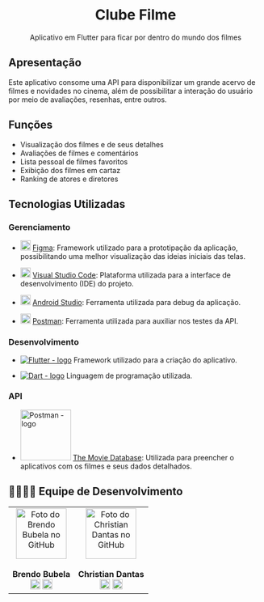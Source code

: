 <h1 align="center">Clube Filme</h1>

<p align="center"> Aplicativo em Flutter para ficar por dentro do mundo dos filmes </p>

<div id='apresentacao'/>

## Apresentação

Este aplicativo consome uma API para disponibilizar um grande acervo de filmes e novidades no cinema, além de possibilitar a interação do usuário por meio de avaliações, resenhas, entre outros.

<div id='funcoes'/>

## Funções

- Visualização dos filmes e de seus detalhes
- Avaliações de filmes e comentários
- Lista pessoal de filmes favoritos
- Exibição dos filmes em cartaz
- Ranking de atores e diretores

<div id='tecnologias'/>

## Tecnologias Utilizadas

<div id='gerenciamento'/>

### Gerenciamento

- <img src="https://upload.wikimedia.org/wikipedia/commons/a/ad/Figma-1-logo.png" width="20px" title="Figma - logo"> [Figma](https://www.figma.com/): Framework utilizado para a prototipação da aplicação, possibilitando uma melhor visualização das ideias iniciais das telas.

- <img src="https://upload.wikimedia.org/wikipedia/commons/thumb/9/9a/Visual_Studio_Code_1.35_icon.svg/1024px-Visual_Studio_Code_1.35_icon.svg.png" width="20px" title="Visual Studio Code - logo"> [Visual Studio Code](https://code.visualstudio.com/): Plataforma utilizada para a interface de desenvolvimento (IDE) do projeto.

- <img src="https://upload.wikimedia.org/wikipedia/commons/thumb/e/e3/Android_Studio_Icon_%282014-2019%29.svg/1200px-Android_Studio_Icon_%282014-2019%29.svg.png" width="20px" title="Android Studio - logo"> [Android Studio](https://developer.android.com/studio/): Ferramenta utilizada para debug da aplicação.

- <img src="https://res.cloudinary.com/postman/image/upload/t_team_logo/v1/team/2893aede23f01bfcbd2319326bc96a6ed0524eba759745ed6d73405a3a8b67a8" width="20px" title="Postman - logo"> [Postman](https://www.postman.com/): Ferramenta utilizada para auxiliar nos testes da API.

<div id='desenvolvimento'/>

### Desenvolvimento

- [<img src='https://img.shields.io/badge/Flutter-43853D?style=for-the-badge&logo=flutter&logoColor=blue&labelColor=gray&color=gray' title="Flutter - logo">](https://flutter.dev/) Framework utilizado para a criação do aplicativo.

- [<img src='https://img.shields.io/badge/Dart-43853D?style=for-the-badge&logo=dart&logoColor=blue&labelColor=gray&color=gray' title="Dart - logo">](https://dart.dev/) Linguagem de programação utilizada.

<div id='api'/>

### API

- <img src="https://www.themoviedb.org/assets/2/v4/logos/v2/blue_short-8e7b30f73a4020692ccca9c88bafe5dcb6f8a62a4c6bc55cd9ba82bb2cd95f6c.svg" width="100px" title="Postman - logo"> [The Movie Database](https://developers.themoviedb.org/3/getting-started/introduction): Utilizada para preencher o aplicativos com os filmes e seus dados detalhados.


## 👨‍👩‍👧‍👧 Equipe de Desenvolvimento

<table>
  <tbody>
    <tr>
      <td align="center">
        <a href="https://github.com/BrendoVidal">
          <img src="https://avatars.githubusercontent.com/u/51121221?s=460&v=4" width="100px;" alt="Foto do Brendo Bubela no GitHub" style="max-width:100%;"></a><br><br>
          <b>Brendo Bubela</b><br>
        <a href="https://github.com/BrendoVidal"><img src="https://image.flaticon.com/icons/png/512/25/25231.png" width="20px"></a>
       <a href="https://www.linkedin.com/in/brendo-bubela-1978221b6/"><img src="https://image.flaticon.com/icons/png/512/174/174857.png" width="20px"></a>
      </td>     
      <td align="center">
        <a href="https://github.com/ChristianDantasGermano">
          <img src="https://avatars.githubusercontent.com/u/51031714?s=460&v=4" width="100px;" alt="Foto do Christian Dantas no GitHub" style="max-width:100%;"></a><br><br>
          <b>Christian Dantas</b><br>
        <a href="https://github.com/ChristianDantasGermano">
        <img src="https://image.flaticon.com/icons/png/512/25/25231.png" width="20px"></a>
       <a href="https://www.linkedin.com/in/christian-dantas-germano-286186180/"><img src="https://image.flaticon.com/icons/png/512/174/174857.png" width="20px"></a>
      </td>    
      </td>  
     </tr>
   
  </tbody>
</table>
